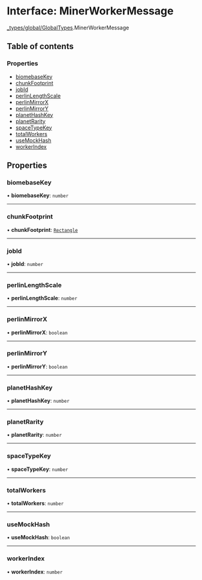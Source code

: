 # Interface: MinerWorkerMessage

[\_types/global/GlobalTypes](../modules/_types_global_GlobalTypes.md).MinerWorkerMessage

## Table of contents

### Properties

- [biomebaseKey](_types_global_GlobalTypes.MinerWorkerMessage.md#biomebasekey)
- [chunkFootprint](_types_global_GlobalTypes.MinerWorkerMessage.md#chunkfootprint)
- [jobId](_types_global_GlobalTypes.MinerWorkerMessage.md#jobid)
- [perlinLengthScale](_types_global_GlobalTypes.MinerWorkerMessage.md#perlinlengthscale)
- [perlinMirrorX](_types_global_GlobalTypes.MinerWorkerMessage.md#perlinmirrorx)
- [perlinMirrorY](_types_global_GlobalTypes.MinerWorkerMessage.md#perlinmirrory)
- [planetHashKey](_types_global_GlobalTypes.MinerWorkerMessage.md#planethashkey)
- [planetRarity](_types_global_GlobalTypes.MinerWorkerMessage.md#planetrarity)
- [spaceTypeKey](_types_global_GlobalTypes.MinerWorkerMessage.md#spacetypekey)
- [totalWorkers](_types_global_GlobalTypes.MinerWorkerMessage.md#totalworkers)
- [useMockHash](_types_global_GlobalTypes.MinerWorkerMessage.md#usemockhash)
- [workerIndex](_types_global_GlobalTypes.MinerWorkerMessage.md#workerindex)

## Properties

### biomebaseKey

• **biomebaseKey**: `number`

---

### chunkFootprint

• **chunkFootprint**: [`Rectangle`](_types_global_GlobalTypes.Rectangle.md)

---

### jobId

• **jobId**: `number`

---

### perlinLengthScale

• **perlinLengthScale**: `number`

---

### perlinMirrorX

• **perlinMirrorX**: `boolean`

---

### perlinMirrorY

• **perlinMirrorY**: `boolean`

---

### planetHashKey

• **planetHashKey**: `number`

---

### planetRarity

• **planetRarity**: `number`

---

### spaceTypeKey

• **spaceTypeKey**: `number`

---

### totalWorkers

• **totalWorkers**: `number`

---

### useMockHash

• **useMockHash**: `boolean`

---

### workerIndex

• **workerIndex**: `number`
